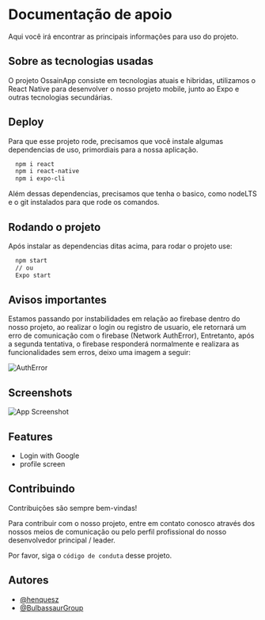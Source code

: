 
# Documentação de apoio

Aqui você irá encontrar as principais informações para uso do projeto.


## Sobre as tecnologias usadas

O projeto OssainApp consiste em tecnologias atuais e hibridas, utilizamos o React Native para desenvolver o nosso projeto mobile, junto ao Expo e outras tecnologias secundárias.



## Deploy

Para que esse projeto rode, precisamos que você instale algumas dependencias de uso, primordiais para a nossa aplicação.

```bash
  npm i react
  npm i react-native
  npm i expo-cli
```
Além dessas dependencias, precisamos que tenha o basico, como nodeLTS e o git instalados para que rode os comandos.

## Rodando o projeto

Após instalar as dependencias ditas acima, para rodar o projeto use:

```bash
  npm start 
  // ou
  Expo start
```



## Avisos importantes
Estamos passando por instabilidades em relação ao firebase dentro do nosso projeto, ao realizar o login ou registro de usuario, ele retornará um erro de comunicação com o firebase (Network AuthError), Entretanto, após a segunda tentativa, o firebase responderá normalmente e realizara as funcionalidades sem erros, deixo uma imagem a seguir:

![AuthError](https://i.pinimg.com/564x/80/6a/71/806a712bb276e1b735c614145c591888.jpg)
## Screenshots

![App Screenshot](https://i.pinimg.com/564x/fb/9c/e1/fb9ce1d9f4002cd1fdf5ac32469cab7b.jpg)


## Features

- Login with Google
- profile screen


## Contribuindo

Contribuições são sempre bem-vindas!

Para contribuir com o nosso projeto, entre em contato conosco através dos nossos meios de comunicação ou pelo perfil profissional do nosso desenvolvedor principal / leader.

Por favor, siga o `código de conduta` desse projeto.


## Autores

- [@henquesz](https://www.github.com/henquesz)
- [@BulbassaurGroup](https://github.com/henquesz/OssainApp)


